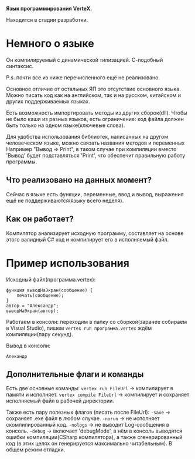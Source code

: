 **Язык программирования VerteX.**

Находится в стадии разработки.

Немного о языке
===============
Он компилируемый с динамической типизацией.
С-подобный синтаксис.

P.s. почти всё из ниже перечисленного ещё не реализовано.

Основное отличие от остальных ЯП это отсутствие основного языка.
Можно писать код как на английском, так и на русском, китайском и других поддерживаемых языках.

Есть возможность импортировать методы из других сборок(dll).
Чтобы не было каши из разных языков, есть ограничение: код файла должен быть только на одном языке(ключевые слова).

Для удобства использования библиотек, написанных на другом человеческом языке, можно связать названия методов и переменных
Например "Вывод => Print", в таком случае при компиляции вместо 'Вывод' будет подставляться 'Print', что обеспечит правильную работу программы.

Что реализовано на данных момент?
---------------------------------

Сейчас в языке есть функции, переменные, ввод и вывод, выражения ещё не поддерживаются(языку всего неделя).


Как он работает?
----------------

Компилятор анализирует исходную программу, составляет на основе этого валидный C# код и компилирует его в исполняемый файл.

Пример использования
====================

Исходный файл(программа.vertex):
```
функция выводНаЭкран(сообщение) {
	печать(сообщение);
}
автор = "Александр";
выводНаЭкран(автор);
```

Работаем в консоли: переходим в папку со сборкой(заранее собираем в Visual Studio),
пишем `vertex run программа.vertex` ждём компиляции(пару секунд).

Вывод в консоли:
```
Алекандр
```

Дополнительные флаги и команды
-------------------------------

Есть две основные команды:
`vertex run FileUrl` -> компилирует в памяти и исполняет.
`vertex compile FileUrl` -> компилирует и сохраняет исполняемый файл в рабочей директории.

Также есть пару полезных флагов (писать после FileUrl):
`-save` -> сохраняет .exe файл в любом случае.
`-norun` -> не исполняет скомпилированный код.
`-nologs` -> не выводит Log-сообщения в консоль.
`-debug` -> включает 'debugMode', в нём в консоль выводятся ошибки компиляции(CSharp компилятора),
а также сгенерированный код (в этих целях он генерируется максимально читабельным). В общем режим отладки.
